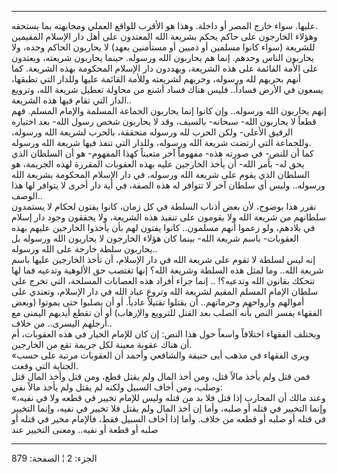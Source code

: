 ------------------------------------------------------------------------

عليها. سواء خارج المصر أو داخلة. وهذا هو الأقرب للواقع العملي ومجابهته
بما يستحقه.  
وهؤلاء الخارجون على حاكم يحكم بشريعة الله المعتدون على أهل دار الإسلام
المقيمين للشريعة (سواء كانوا مسلمين أو ذميين أو مستأمنين بعهد) لا
يحاربون الحاكم وحده، ولا يحاربون الناس وحدهم. إنما هم يحاربون الله
ورسوله. حينما يحاربون شريعته، ويعتدون على الأمة القائمة على هذه الشريعة،
ويهددون دار الإسلام المحكومة بهذه الشريعة. كما أنهم بحربهم لله ورسوله،
وحربهم لشريعته وللأمة القائمة عليها وللدار التي تطبقها، يسعون في الأرض
فساداً.. فليس هناك فساد أشنع من محاولة تعطيل شريعة الله، وترويع الدار
التي تقام فيها هذه الشريعة..  
إنهم يحاربون الله ورسوله.. وإن كانوا إنما يحاربون الجماعة المسلمة
والإمام المسلم. فهم قطعاً لا يحاربون الله- سبحانه- بالسيف، وقد لا يحاربون
شخص رسول الله- بعد اختياره الرفيق الأعلى- ولكن الحرب لله ورسوله متحققة،
بالحرب لشريعة الله ورسوله، وللجماعة التي ارتضت شريعة الله ورسوله، وللدار
التي تنفذ فيها شريعة الله ورسوله.  
كما أن للنص- في صورته هذه- مفهوماً آخر متعيناً كهذا المفهوم- هو أن السلطان
الذي يحق له- بأمر الله- أن يأخذ الخارجين عليه بهذه العقوبات المقررة لهذه
الجريمة، هو السلطان الذي يقوم على شريعة الله ورسوله، في دار الإسلام
المحكومة بشريعة الله ورسوله.. وليس أي سلطان آخر لا تتوافر له هذه الصفة،
في أية دار أخرى لا يتوافر لها هذا الوصف..  
نقرر هذا بوضوح، لأن بعض أذناب السلطة في كل زمان، كانوا يفتون لحكام لا
يستمدون سلطانهم من شريعة الله ولا يقومون على تنفيذ هذه الشريعة، ولا
يحققون وجود دار إسلام في بلادهم، ولو زعموا أنهم مسلمون.. كانوا يفتون لهم
بأن يأخذوا الخارجين عليهم بهذه العقوبات- باسم شريعة الله- بينما كان
هؤلاء الخارجون لا يحاربون الله ورسوله بل يحاربون سلطة خارجة على الله
ورسوله..  
إنه ليس لسلطة لا تقوم على شريعة الله في دار الإسلام، أن تأخذ الخارجين
عليها باسم شريعة الله.. وما لمثل هذه السلطة وشريعة الله؟ إنها تغتصب حق
الألوهية وتدعيه فما لها تتحكك بقانون الله وتدعيه؟! .. إنما جزاء أفراد
هذه العصابات المسلحة، التي تخرج على سلطان الإمام المسلم المقيم لشريعة
الله وتروع عباد الله في دار الإسلام، وتعتدي على أموالهم وأرواحهم
وحرماتهم.. أن يقتلوا تقتيلاً عادياً. أو أن يصلبوا حتى يموتوا (وبعض الفقهاء
يفسر النص بأنه الصلب بعد القتل للترويع والإرهاب) أو أن تقطع أيديهم
اليمنى مع أرجلهم اليسرى.. من خلاف..  
ويختلف الفقهاء اختلافاً واسعاً حول هذا النص: إن كان للإمام الخيار في هذه
العقوبات، أم أن هناك عقوبة معينة لكل جريمة تقع من الخارجين.  
«ويرى الفقهاء في مذهب أبى حنيفة والشافعي وأحمد أن العقوبات مرتبة على حسب
الجناية التي وقعت.  
فمن قتل ولم يأخذ مالاً قتل، ومن أخذ المال ولم يقتل قطع، ومن قتل وأخذ
المال قتل وصلب، ومن أخاف السبيل ولكنه لم يقتل ولم يأخذ مالاً نفي:  
«وعند مالك أن المحارب إذا قتل فلا بد من قتله وليس للإمام تخيير في قطعه
ولا في نفيه، وإنما التخيير في قتله أو صلبه، وأما إن أخذ المال ولم يقتل
فلا تخيير في نفيه، وإنما التخيير في قتله أو صلبه أو قطعه من خلاف. وأما
إذا أخاف السبيل فقط، فالإمام مخير في قتله أو صلبه أو قطعة أو نفيه..
ومعنى التخيير عند

------------------------------------------------------------------------

الجزء: 2 ¦ الصفحة: 879
